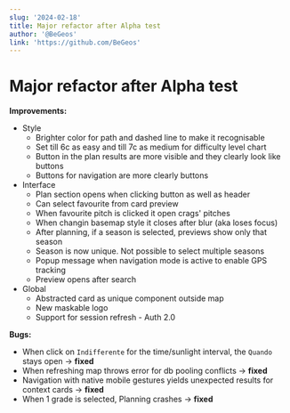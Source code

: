 ```yaml
---
slug: '2024-02-18'
title: Major refactor after Alpha test
author: '@BeGeos'
link: 'https://github.com/BeGeos'
---
```


# Major refactor after Alpha test

**Improvements:**

- Style
  - Brighter color for path and dashed line to make it recognisable
  - Set till 6c as easy and till 7c as medium for difficulty level chart
  - Button in the plan results are more visible and they clearly look like buttons
  - Buttons for navigation are more clearly buttons
- Interface
  - Plan section opens when clicking button as well as header
  - Can select favourite from card preview
  - When favourite pitch is clicked it open crags' pitches
  - When changin basemap style it closes after blur (aka loses focus)
  - After planning, if a season is selected, previews show only that season
  - Season is now unique. Not possible to select multiple seasons
  - Popup message when navigation mode is active to enable GPS tracking
  - Preview opens after search
- Global
  - Abstracted card as unique component outside map
  - New maskable logo
  - Support for session refresh - Auth 2.0

**Bugs:**

- When click on `Indifferente` for the time/sunlight interval, the `Quando` stays open -> **fixed**
- When refreshing map throws error for db pooling conflicts -> **fixed**
- Navigation with native mobile gestures yields unexpected results for context cards -> **fixed**
- When 1 grade is selected, Planning crashes -> **fixed**
